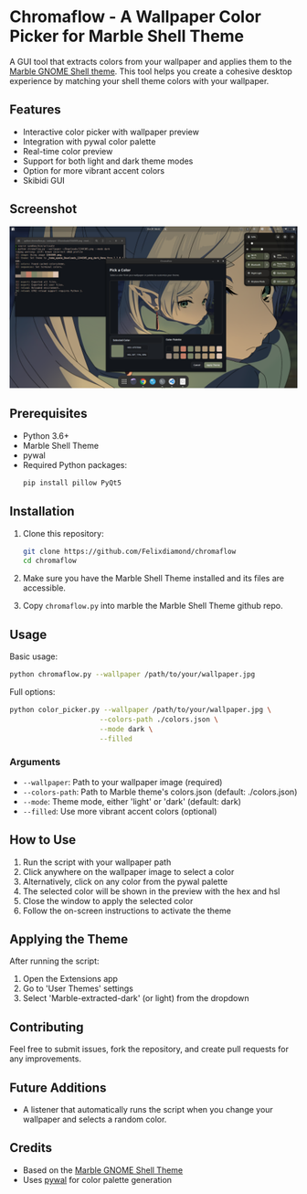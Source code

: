 # Chromaflow - A Wallpaper Color Picker for Marble Shell Theme

A GUI tool that extracts colors from your wallpaper and applies them to the [Marble GNOME Shell theme](https://github.com/imarkoff/Marble-shell-theme). This tool helps you create a cohesive desktop experience by matching your shell theme colors with your wallpaper.

## Features

- Interactive color picker with wallpaper preview
- Integration with pywal color palette
- Real-time color preview
- Support for both light and dark theme modes
- Option for more vibrant accent colors
- Skibidi GUI

## Screenshot
![Screenhot](screenshot.png)

## Prerequisites

- Python 3.6+
- Marble Shell Theme
- pywal
- Required Python packages:
  ```bash
  pip install pillow PyQt5
  ```

## Installation

1. Clone this repository:
   ```bash
   git clone https://github.com/Felixdiamond/chromaflow
   cd chromaflow
   ```

2. Make sure you have the Marble Shell Theme installed and its files are accessible.

3. Copy `chromaflow.py` into marble the Marble Shell Theme github repo.

## Usage

Basic usage:
```bash
python chromaflow.py --wallpaper /path/to/your/wallpaper.jpg
```

Full options:
```bash
python color_picker.py --wallpaper /path/to/your/wallpaper.jpg \
                      --colors-path ./colors.json \
                      --mode dark \
                      --filled
```

### Arguments

- `--wallpaper`: Path to your wallpaper image (required)
- `--colors-path`: Path to Marble theme's colors.json (default: ./colors.json)
- `--mode`: Theme mode, either 'light' or 'dark' (default: dark)
- `--filled`: Use more vibrant accent colors (optional)

## How to Use

1. Run the script with your wallpaper path
2. Click anywhere on the wallpaper image to select a color
3. Alternatively, click on any color from the pywal palette
4. The selected color will be shown in the preview with the hex and hsl
5. Close the window to apply the selected color
6. Follow the on-screen instructions to activate the theme

## Applying the Theme

After running the script:
1. Open the Extensions app
2. Go to 'User Themes' settings
3. Select 'Marble-extracted-dark' (or light) from the dropdown

## Contributing

Feel free to submit issues, fork the repository, and create pull requests for any improvements.

## Future Additions
- A listener that automatically runs the script when you change your wallpaper and selects a random color.

## Credits

- Based on the [Marble GNOME Shell Theme](https://github.com/imarkoff/Marble-shell-theme)
- Uses [pywal](https://github.com/dylanaraps/pywal) for color palette generation